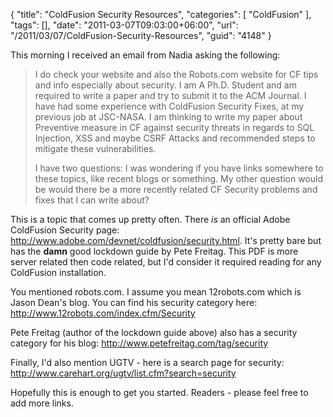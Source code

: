 {
	"title": "ColdFusion Security Resources",
	"categories": [
		"ColdFusion"
	],
	"tags": [],
	"date": "2011-03-07T09:03:00+06:00",
	"url": "/2011/03/07/ColdFusion-Security-Resources",
	"guid": "4148"
}

This morning I received an email from Nadia asking the following:

<blockquote>
I do check your website and also the Robots.com website for CF tips and info especially about security.
I am A Ph.D. Student and am required to write a paper and try to submit it to the ACM Journal. I have had some experience with ColdFusion Security Fixes, at my previous job at JSC-NASA. I am thinking to write my paper about Preventive measure in CF against security threats in regards to SQL Injection, XSS and maybe CSRF Attacks and recommended steps to mitigate these vulnerabilities.

I have two questions: I was wondering if you have links somewhere to these topics, like recent blogs or something. My other question would be would there be a more recently related CF Security problems and fixes that I can write about?
</blockquote>

This is a topic that comes up pretty often. There <i>is</i> an official Adobe ColdFusion Security page: <a href="http://www.adobe.com/devnet/coldfusion/security.html">http://www.adobe.com/devnet/coldfusion/security.html</a>. It's pretty bare but has the <b>damn</b> good lockdown guide by Pete Freitag. This PDF is more server related then code related, but I'd consider it required reading for any ColdFusion installation. 

You mentioned robots.com. I assume you mean 12robots.com which is Jason Dean's blog. You can find his security category here: <a href="http://www.12robots.com/index.cfm/Security">http://www.12robots.com/index.cfm/Security</a>

Pete Freitag (author of the lockdown guide above) also has a security category for his blog: <a href="http://www.petefreitag.com/tag/security">http://www.petefreitag.com/tag/security</a>

Finally, I'd also mention UGTV - here is a search page for security: <a href="http://www.carehart.org/ugtv/list.cfm?search=security">http://www.carehart.org/ugtv/list.cfm?search=security</a>

Hopefully this is enough to get you started. Readers - please feel free to add more links.
